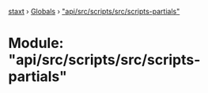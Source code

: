[staxt](../README.md) › [Globals](../globals.md) › ["api/src/scripts/src/scripts-partials"](_api_src_scripts_src_scripts_partials_.md)

# Module: "api/src/scripts/src/scripts-partials"


